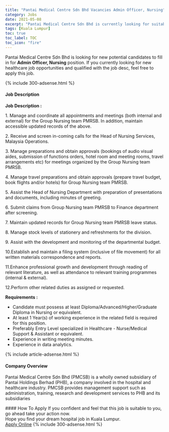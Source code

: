 ```yaml
---
title: "Pantai Medical Centre Sdn Bhd Vacancies Admin Officer, Nursing" 
category: Jobs 
date: 2021-05-08 
excerpt: "Pantai Medical Centre Sdn Bhd is currently looking for suitable person to fill in the Admin Officer, Nursing which positioned at Kuala Lumpur" 
tags: [Kuala Lumpur] 
toc: true 
toc_label: TOC 
toc_icon: "fire" 
--- 
```


<p>Pantai Medical Centre Sdn Bhd is looking for new potential candidates to fill in for <b>Admin Officer, Nursing</b> position. If you currently looking for new healthcare job opportunities and qualified with the job desc, feel free to apply this job.
</p>{% include 300-adsense.html %} 
<div><div><h4>Job Description</h4></div><div><div><span><div><p><strong>Job Description :</strong></p><p>1. Manage and coordinate all appointments and meetings (both internal and external) for the Group Nursing team PMRSB. In addition, maintain accessible updated records of the above.</p><p>2. Receive and screen in-coming calls for the Head of Nursing Services, Malaysia Operations.</p><p>3. Manage preparations and obtain approvals (bookings of audio visual aides, submission of&#160;functions orders, hotel room and meeting rooms, travel arrangements etc) for meetings organized by the Group Nursing team PMRSB.</p><p>4. Manage travel preparations and obtain approvals (prepare travel budget, book flights and/or hotels) for Group Nursing team PMRSB.</p><p>5. Assist the Head of Nursing Department with preparation of presentations and documents, including minutes of greeting.</p><p>6. Submit claims from Group Nursing team PMRSB to Finance department after screening.</p><p>7. Maintain updated records for Group Nursing team PMRSB leave status.</p><p>8. Manage stock levels of stationery and refreshments for the division.</p><p>9. Assist with the development and monitoring of the departmental budget.</p><p>10.Establish and maintain a filing system (inclusive of file movement) for all written materials correspondence and reports.</p><p>11.Enhance professional growth and development through reading of relevant literature, as well as attendance to relevant training programmes (internal &amp; external).</p><p>12.Perform other related duties as assigned or requested.</p><p><strong>Requirements :</strong></p><ul><li>Candidate must possess at least Diploma/Advanced/Higher/Graduate Diploma in Nursing or equivalent.</li><li>At least 1&#160;Year(s) of working experience in the related field is required for this position.</li><li>Preferably Entry Level specialized in Healthcare - Nurse/Medical Support &amp; Assistant or equivalent.</li><li>Experience in writing meeting minutes.</li><li>Experience in data analytics.</li></ul></div></span></div></div></div> 
{% include article-adsense.html %} 
<div><div><h4>Company Overview</h4></div><div><div><span><div><p>Pantai Medical Centre Sdn Bhd (PMCSB) is a wholly owned subsidiary of Pantai Holdings Berhad (PHB), a company involved in the hospital and healthcare industry. PMCSB provides management support such as administration, training, research and development services to PHB and its subsidiaries</p></div></span></div></div></div> 
#### How To Apply 
If you confident and feel that this job is suitable to you, go ahead take your action now. <br/> 
Hope you find your dream hospital job in Kuala Lumpur. <br/> 
<a href="https://www.jobstreet.com.my/en/job/admin-officer-nursing-4558320?jobId=jobstreet-my-job-4558320" class="btn btn--warning" target="_blank" rel="nofollow noopenner">Apply Online</a> 
{% include 300-adsense.html %} 